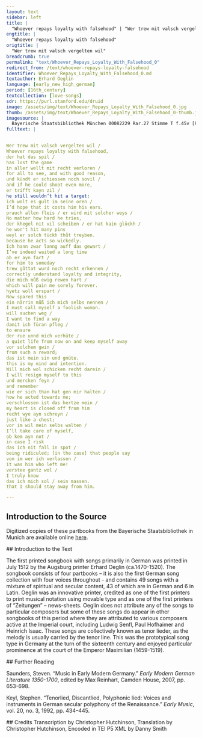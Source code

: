 ```yaml
---
layout: text
sidebar: left
title: |
  "Whoever repays loyalty with falsehood" | "Wer trew mit valsch vergelten wil"
engtitle: |
  "Whoever repays loyalty with falsehood"
origtitle: |
  "Wer trew mit valsch vergelten wil"
breadcrumb: true
permalink: "text/Whoever_Repays_Loyalty_With_Falsehood_0"
redirect_from: /text/whoever-repays-loyalty-falsehood
identifier: Whoever_Repays_Loyalty_With_Falsehood_0.md
textauthor: Erhard Oeglin
language: [early_new_high_german]
period: [16th_century]
textcollection: [love-songs]
sdr: https://purl.stanford.edu/druid 
image: /assets/img/text/Whoever_Repays_Loyalty_With_Falsehood_0.jpg
thumb: /assets/img/text/Whoever_Repays_Loyalty_With_Falsehood_0-thumb.jpg
imagesource: |
  Bayerische Staatsbibliothek München 00082229 Rar.27 Stimme T f.45v [Public Domain]
fulltext: |
  

Wer trew mit valsch vergelten wil /
Whoever repays loyalty with falsehood,
der hat das spil /
has lost the game
in aller wellt mit recht verloren /
for all to see, and with good reason,
und kündt er schiessen noch sovil /
and if he could shoot even more,
er trifft kayn zil /
he still wouldn’t hit a target:
ich wolt es gult im seine oren /
I’d hope that it costs him his ears.
prauch allen fleis / er wird mit solcher weys /
No matter how hard he tries,
der khegel nit vil scheiben / er hat kain glückh /
he won't hit many pins
weyl er solch tückh thůt treyben.
because he acts so wickedly.
Ich hann zwar lanng auff das gewart /
I’ve indeed waited a long time
ob er ayn fart /
for him to someday
trew gůttat wurd noch recht erkennen /
correctly understand loyalty and integrity,
die mich můß ewig rewen hart /
which will pain me sorely forever.
hyetz woll erspart /
Now spared this
ein närrin můß ich mich selbs nennen /
I must call myself a foolish woman.
will suchen weg /
I want to find a way
damit ich füran pfleg /
to ensure
der rue unnd mich verhüte /
a quiet life from now on and keep myself away
vor solchem gwin /
from such a reward;
das ist mein sin und gmüte.
this is my mind and intention.
Will mich wol schicken recht darein /
I will resign myself to this
und mercken feyn /
and remember
wie er sich than hat gen mir halten /
how he acted towards me;
verschlossen ist das hertze mein /
my heart is closed off from him
recht wye ayn schreyn /
just like a chest;
vor im wil mein selbs walten /
I’ll take care of myself,
ob kem ayn not /
in case I risk
das ich nit fall in spot /
being ridiculed; [in the case] that people say
von im wer ich verlassen /
it was him who left me!
verstee gantz wol /
I truly know
das ich mich sol / sein massen.
that I should stay away from him.

--- 
```

## Introduction to the Source 
<p>Digitized copies of these partbooks from the Bayerische Staatsbibliothek in Munich are available online <a href="https://stimmbuecher.digitale-sammlungen.de//view?id=bsb00082229">here</a>.</p>
## Introduction to the Text 
<p>The first printed songbook with songs primarily in German was printed in July 1512 by the Augsburg printer Erhard Oeglin (ca.1470-1520). The songbook consists of four partbooks – it is also the first German song collection with four voices throughout - and contains 49 songs with a mixture of spiritual and secular content, 43 of which are in German and 6 in Latin. Oeglin was an innovative printer, credited as one of the first printers to print musical notation using movable type and as one of the first printers of “Zeitungen” – news-sheets. Oeglin does not attribute any of the songs to particular composers but some of these songs do appear in other songbooks of this period where they are attributed to various composers active at the Imperial court, including Ludwig Senfl, Paul Hofhaimer and Heinrich Isaac. These songs are collectively known as tenor lieder, as the melody is usually carried by the tenor line. This was the prototypical song type in Germany at the turn of the sixteenth century and enjoyed particular prominence at the court of the Emperor Maximilian (1459-1519).</p>
## Further Reading 
<p>Saunders, Steven. “Music in Early Modern Germany.” <em>Early Modern German Literature 1350-1700</em>, edited by Max Reinhart, Camden House, 2007, pp. 653-698.</p> <p>Keyl, Stephen. “Tenorlied, Discantlied, Polyphonic lied: Voices and instruments in German secular polyphony of the Renaissance.” <em>Early Music</em>, vol. 20, no. 3, 1992, pp. 434–445.</p>
## Credits
Transcription by Christopher Hutchinson, Translation by Christopher Hutchinson, Encoded in TEI P5 XML by Danny Smith
